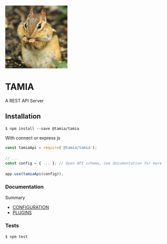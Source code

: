 ![logo](doc/media/logo.png)

# TAMIA

A REST API Server

## Installation

```
$ npm install --save @tamia/tamia
```

With connect or express js

```js
const tamiaApi = require('@tamia/tamia');

// ...
const config = { ... }; // Open API schema, see documentation for more info

app.use(tamiaApi(config));
```

### Documentation

Summary

- [CONFIGURATION](/doc/CONFIGURATION.md)
- [PLUGINS](/doc/PLUGINS.md)

### Tests

```
$ npm test
```
